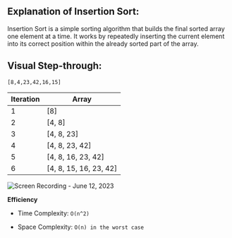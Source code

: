 ## Explanation of Insertion Sort:
Insertion Sort is a simple sorting algorithm that builds the final sorted array one element at a time. It works by repeatedly inserting the current element into its correct position within the already sorted part of the array.



## Visual Step-through:

 `[8,4,23,42,16,15]` 
 

| Iteration | Array                 |
|-----------|-----------------------|
| 1         | [8]                   |
| 2         | [4, 8]                |
| 3         | [4, 8, 23]            |
| 4         | [4, 8, 23, 42]        |
| 5         | [4, 8, 16, 23, 42]    |
| 6         | [4, 8, 15, 16, 23, 42]|

![Screen Recording - June 12, 2023](https://github.com/mohammadalsmadi2000/data-structures-and-algorithms/assets/60603704/8b856b62-b549-4c7c-9103-1fa722440054)

**Efficiency**

- Time Complexity: `O(n^2)`

- Space Complexity: `O(n) in the worst case`
 



